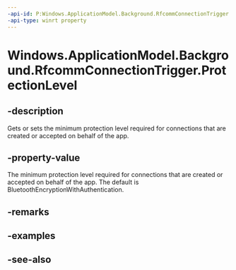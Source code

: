 ----api-id: P:Windows.ApplicationModel.Background.RfcommConnectionTrigger.ProtectionLevel
-api-type: winrt property
---<!-- Property syntaxpublic Windows.Networking.Sockets.SocketProtectionLevel ProtectionLevel { get;  set; }--># Windows.ApplicationModel.Background.RfcommConnectionTrigger.ProtectionLevel## -descriptionGets or sets the minimum protection level required for connections that are created or accepted on behalf of the app.## -property-valueThe minimum protection level required for connections that are created or accepted on behalf of the app. The default is BluetoothEncryptionWithAuthentication.## -remarks## -examples## -see-also
